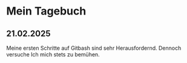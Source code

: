 # Mein Tagebuch

## 21.02.2025
Meine ersten Schritte auf Gitbash sind sehr Herausfordernd. Dennoch versuche Ich mich stets zu bemühen.
